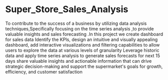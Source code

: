 # Super_Store_Sales_Analysis
To contribute to the success of a business by utilizing data analysis techniques,Specifically focusing on the time series analysis ,to provide valuable insights and  sales forecasting .In this project we create dashboard for sales data Identify the KPls, design an intuitive and visually
appealing dashboard, add interactive visualizations and filtering capabilities to allow users to explore the data at various levels of granularity Leverage historic data and apply time series analysis to generate sales forecasts for next 15 days share valuable insights and actionable information that can drive strategic decision-making and support the supermarket's goals for growth, efficiency, and customer
satisfaction
